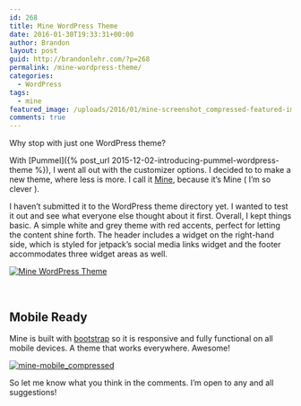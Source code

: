 ```yaml
---
id: 268
title: Mine WordPress Theme
date: 2016-01-30T19:33:31+00:00
author: Brandon
layout: post
guid: http://brandonlehr.com/?p=268
permalink: /mine-wordpress-theme/
categories:
  - WordPress
tags:
  - mine
featured_image: /uploads/2016/01/mine-screenshot_compressed-featured-image.png
comments: true
---
```

Why stop with just one WordPress theme?

With [Pummel]({% post_url 2015-12-02-introducing-pummel-wordpress-theme %}), I went all out with the customizer options. I decided to to make a new theme, where less is more. I call it [Mine](https://github.com/blehr/mine), because it&#8217;s Mine ( I&#8217;m so clever ).

I haven&#8217;t submitted it to the WordPress theme directory yet. I wanted to test it out and see what everyone else thought about it first. Overall, I kept things basic. A simple white and grey theme with red accents, perfect for letting the content shine forth. The header includes a widget on the right-hand side, which is styled for jetpack&#8217;s social media links widget and the footer accommodates three widget areas as well.<!--more-->

<a href="{{ site.baseurl }}/uploads/2016/01/mine-screenshot_compressed.png" rel="attachment wp-att-277"><img class="img-border img-responsive" src="{{ site.baseurl }}/uploads/2016/01/mine-screenshot_compressed.png?fit=640%2C1726" alt="Mine WordPress Theme" srcset="{{ site.baseurl }}/uploads/2016/01/mine-screenshot_compressed.png?w=1366 1366w, {{ site.baseurl }}/uploads/2016/01/mine-screenshot_compressed.png?resize=111%2C300 111w, {{ site.baseurl }}/uploads/2016/01/mine-screenshot_compressed.png?resize=768%2C2071 768w, {{ site.baseurl }}/uploads/2016/01/mine-screenshot_compressed.png?resize=380%2C1024 380w, {{ site.baseurl }}/uploads/2016/01/mine-screenshot_compressed.png?resize=300%2C809 300w, {{ site.baseurl }}/uploads/2016/01/mine-screenshot_compressed.png?w=1280 1280w" sizes="(max-width: 640px) 100vw, 640px" data-recalc-dims="1" /></a>

&nbsp;

## Mobile Ready

Mine is built with [bootstrap](http://getbootstrap.com) so it is responsive and fully functional on all mobile devices. A theme that works everywhere. Awesome!

<a href="{{ site.baseurl }}/uploads/2016/01/mine-mobile_compressed.png" rel="attachment wp-att-281"><img class="img-border img-md img-center" src="{{ site.baseurl }}/uploads/2016/01/mine-mobile_compressed.png?fit=537%2C4911" alt="mine-mobile_compressed" srcset="{{ site.baseurl }}/uploads/2016/01/mine-mobile_compressed.png?w=537 537w, {{ site.baseurl }}/uploads/2016/01/mine-mobile_compressed.png?resize=112%2C1024 112w, {{ site.baseurl }}/uploads/2016/01/mine-mobile_compressed.png?resize=300%2C2744 300w" sizes="(max-width: 537px) 100vw, 537px" data-recalc-dims="1" /></a>

So let me know what you think in the comments. I&#8217;m open to any and all suggestions!
